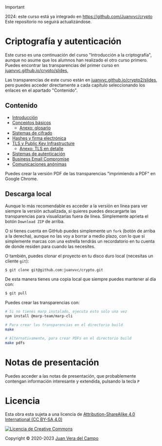 
> [!IMPORTANT]  
> 2024: este curso está ya integrado en https://github.com/Juanvvc/crypto Este repositorio no seguirá actualizándose.


# Criptografía y autenticación

Este curso es una continuación del curso "Introducción a la criptografía", aunque no asume que los alumnos han realizado el otro curso primero. Puedes encontrar las transparencias del primer curso en 
[juanvvc.github.io/crypto/slides](https://juanvvc.github.io/crypto/slides/index.html),

Las transparencias de este curso están en
[juanvvc.github.io/crypto2/slides](https://juanvvc.github.io/crypto2/slides/index.html),
pero puedes acceder directamente a cada capítulo seleccionando los enlaces en
el apartado "Contenido".

## Contenido

- [Introducción](https://juanvvc.github.io/crypto2/index.html)
- [Conceptos básicos](https://juanvvc.github.io/crypto2/01-conceptos.html)
    - [Anexo: glosario](https://juanvvc.github.io/crypto2/A1-glosario.html)
- [Sistemas de cifrado](https://juanvvc.github.io/crypto2/02-cifrado.html)
- [Hashes y firma electrónica](https://juanvvc.github.io/crypto2/03-hashes.html)
- [TLS y Public Key Infrastructure](https://juanvvc.github.io/crypto2/04-pki.html)
    - [Anexo: TLS en detalle](https://juanvvc.github.io/crypto2/A1-glosario.html)
- [Sistemas de autenticación](https://juanvvc.github.io/crypto2/05-autenticacion.html)
- [Business Email Compromise](https://juanvvc.github.io/crypto2/06-bec.html)
- [Comunicaciones anónimas](https://juanvvc.github.io/crypto2/07-anonimato.html)

Puedes crear la versión PDF de las transparencias "imprimiendo a PDF" en Google Chrome.

## Descarga local

Aunque lo más recomendable es acceder a la versión en línea para ver siempre la
versión actualizada, si quieres puedes descargarte las transparencias para
visualizarlas fuera de línea. Simplemente aprieta el botón `Download ZIP` de
arriba.

O si tienes cuenta en GitHub puedes simplemente un `fork` (botón de arriba a la
derecha), aunque no las voy a borrar a medio plazo, con lo que si simplemente
marcas con una estrella tendrás un recordatorio en tu cuenta de donde residen
para cuando las necesites.

O también, puedes clonar el proyecto en tu disco duro local (necesitas un
cliente `git`):

```bash
$ git clone git@github.com:juanvvc/crypto.git
```

De esta manera tienes una copia local que siempre puedes mantener al día con:

```bash
$ git pull
```            

Puedes crear las transparencias con:

```bash
# Si no tienes marp instalado, ejecuta esto solo una vez
npm install @marp-team/marp-cli

# Para crear las transparencias en el directorio build
make

# Alternativamente, para crear PDFs en el directorio build
make pdfs
```

# Notas de presentación

Puedes acceder a las notas de presentación, que probablemente contengan
información interesante y extendida, pulsando la tecla `P`

# Licencia

Esta obra esta sujeta a una licencia de [Attribution-ShareAlike 4.0
International (CC BY-SA 4.0) ](https://creativecommons.org/licenses/by-sa/4.0/)

[![Licencia de Creative
Commons](https://licensebuttons.net/l/by-sa/3.0/88x31.png)](https://creativecommons.org/licenses/by-sa/4.0/)

Copyright © 2020-2023 [Juan Vera del Campo](https://github.com/juanvvc)

